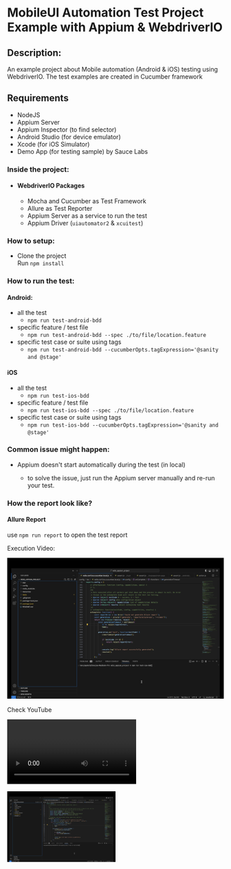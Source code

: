 # MobileUI Automation Test Project Example with Appium & WebdriverIO

## Description:

An example project about Mobile automation (Android & iOS) testing using WebdriverIO. The test examples are created in Cucumber framework

## Requirements
  
- NodeJS
- Appium Server
- Appium Inspector (to find selector)
- Android Studio (for device emulator)
- Xcode (for iOS Simulator)
- Demo App (for testing sample) by Sauce Labs

### Inside the project:

- #### WebdriverIO Packages
    - Mocha and Cucumber as Test Framework
    - Allure as Test Reporter
    - Appium Server as a service to run the test
    - Appium Driver (`uiautomator2` & `xcuitest`)

### How to setup:

- Clone the project  
  Run `npm install`

### How to run the test:
        
#### Android:

- all the test
    - `npm run test-android-bdd`
- specific feature / test file
    - `npm run test-android-bdd --spec ./to/file/location.feature`
- specific test case or suite using tags
    - `npm run test-android-bdd --cucumberOpts.tagExpression='@sanity and @stage'`

#### iOS

- all the test
    - `npm run test-ios-bdd`
- specific feature / test file
    - `npm run test-ios-bdd --spec ./to/file/location.feature`
- specific test case or suite using tags
    - `npm run test-ios-bdd --cucumberOpts.tagExpression='@sanity and @stage'`


### Common issue might happen:

- Appium doesn't start automatically during the test (in local)
    
    - to solve the issue, just run the Appium server manually and re-run your test.

### How the report look like?

#### Allure Report

use `npm run report` to open the test report

Execution Video:

[![Watch the video](https://raw.githubusercontent.com/rahulmr/wdio_appium_cucumber/main/executionVideo/thumbnail.jpg)](https://www.youtube.com/watch?v=iMUN7eu8sZU)

Check YouTube

<video src="https://raw.githubusercontent.com/rahulmr/wdio_appium_cucumber/main/executionVideo/execution_recording.mp4" > Video </video>

[<img src="https://raw.githubusercontent.com/rahulmr/wdio_appium_cucumber/main/executionVideo/thumbnail.jpg" width="50%">](https://www.youtube.com/watch?v=iMUN7eu8sZU "Now in Android: 55")

